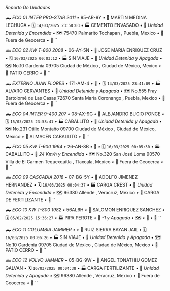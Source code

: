 *Reporte De Unidades*


🛻 *ECO 01 INTER PRO-STAR 2011*  *•*  95-AR-9Y  *•*  👤 MARTIN MEDINA LECHUGA  *•*  🗓️ `14/03/2025 23:58:03`  *•*  🏭 CEMENTO ENVASADO  *•*  🚦 *Unidad Detenida y Encendida*  *•*  🗺️ 75470 Palmarito Tochapan , Puebla, Mexico  *•*  📍 Fuera de Geocerca  *•*  🔎 ``


🛻 *ECO 02 KW T-800 2008*  *•*  06-AY-5N  *•*  👤 JOSE MARIA ENRIQUEZ CRUZ  *•*  🗓️ `16/03/2025 00:03:12`  *•*  🏭 SIN VIAJE  *•*  🚦 *Unidad Detenida y Apagada*  *•*  🗺️ No.10 Gardenia 09705 Ciudad de México , Ciudad de México, Mexico  *•*  📍 PATIO CERRO  *•*  🔎 ``


🛻 *EXTERNO JUAN FLORES*  *•*  171-AM-4  *•*  👤   *•*  🗓️ `14/03/2025 23:41:09`  *•*  🏭 ALVARO CERVANTES  *•*  🚦 *Unidad Detenida y Apagada*  *•*  🗺️ No.555 Fray Bartolomé de Las Casas 72670 Santa María Coronango , Puebla, Mexico  *•*  📍 Fuera de Geocerca  *•*  🔎 ``


🛻 *ECO 04 INTER 9-400 207*  *•*  08-AX-9G  *•*  👤 ALEJANDRO BUCIO PONCE  *•*  🗓️ `15/03/2025 23:58:41`  *•*  🏭 CABALLITO  *•*  🚦 *Unidad Detenida y Apagada*  *•*  🗺️ No.231 Otilio Montaño 09700 Ciudad de México , Ciudad de México, Mexico  *•*  📍 ALMACEN CABALLITO  *•*  🔎 ``


🛻 *ECO 05 KW T-600 1994*  *•*  26-AN-8B  *•*  👤   *•*  🗓️ `16/03/2025 00:05:30`  *•*  🏭 CABALLITO  *•*  🚦 *24 Km/h y Encendida*  *•*  🗺️ No.320 San José Loma 90570 Villa de El Carmen Tequexquitla , Tlaxcala, Mexico  *•*  📍 Fuera de Geocerca  *•*  🔎 ``


🛻 *ECO 09 CASCADIA 2018*  *•*  07-BG-5Y  *•*  👤 ADOLFO JIMENEZ HERNANDEZ  *•*  🗓️ `16/03/2025 00:04:37`  *•*  🏭 CARGA CREST  *•*  🚦 *Unidad Detenida y Encendida*  *•*  🗺️ 96380 Allende , Veracruz, Mexico  *•*  📍 CARGA DE FERTILIZANTE  *•*  🔎 ``


🛻 *ECO 10 KW T-800 1982*  *•*  56AL6H  *•*  👤 SALOMON ENRIQUEZ SANCHEZ  *•*  🗓️ `05/02/2025 15:36:27`  *•*  🏭 PIPA PEROTE  *•*  🚦 *-1 y Apagada*  *•*  🗺️   *•*  📍   *•*  🔎 ``


🛻 *ECO 11 COLUMBIA JAMMER*  *•*    *•*  👤 RUIZ SIERRA BAYAN JAIL  *•*  🗓️ `16/03/2025 00:06:26`  *•*  🏭 SIN VIAJE  *•*  🚦 *Unidad Detenida y Apagada*  *•*  🗺️ No.10 Gardenia 09705 Ciudad de México , Ciudad de México, Mexico  *•*  📍 PATIO CERRO  *•*  🔎 ``


🛻 *ECO 12 VOLVO JAMMER*  *•*  05-BG-9W  *•*  👤 ANGEL TONATHIU GOMEZ GALVAN  *•*  🗓️ `16/03/2025 00:04:38`  *•*  🏭 CARGA FERTILIZANTE  *•*  🚦 *Unidad Detenida y Apagada*  *•*  🗺️ 96380 Allende , Veracruz, Mexico  *•*  📍 Fuera de Geocerca  *•*  🔎 ``
